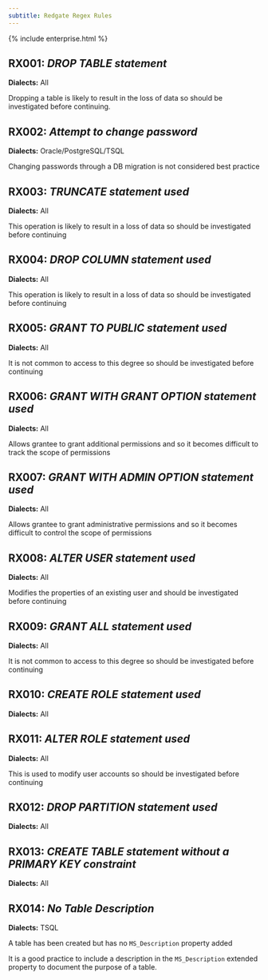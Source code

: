 ```yaml
---
subtitle: Redgate Regex Rules
---
```

{% include enterprise.html %}

## RX001: _DROP TABLE statement_
**Dialects:** All

Dropping a table is likely to result in the loss of data so should be investigated before continuing.

## RX002: _Attempt to change password_
**Dialects:** Oracle/PostgreSQL/TSQL

Changing passwords through a DB migration is not considered best practice

## RX003: _TRUNCATE statement used_
**Dialects:** All

This operation is likely to result in a loss of data so should be investigated before continuing

## RX004: _DROP COLUMN statement used_
**Dialects:** All

This operation is likely to result in a loss of data so should be investigated before continuing

## RX005: _GRANT TO PUBLIC statement used_
**Dialects:** All

It is not common to access to this degree so should be investigated before continuing 

## RX006: _GRANT WITH GRANT OPTION statement used_
**Dialects:** All

Allows grantee to grant additional permissions and so it becomes difficult to track the scope of permissions 

## RX007: _GRANT WITH ADMIN OPTION statement used_
**Dialects:** All

Allows grantee to grant administrative permissions and so it becomes difficult to control the scope of permissions 

## RX008: _ALTER USER statement used_
**Dialects:** All

Modifies the properties of an existing user and should be investigated before continuing

## RX009: _GRANT ALL statement used_
**Dialects:** All

It is not common to access to this degree so should be investigated before continuing
## RX010: _CREATE ROLE statement used_
**Dialects:** All

## RX011: _ALTER ROLE statement used_
**Dialects:** All

This is used to modify user accounts so should be investigated before continuing

## RX012: _DROP PARTITION statement used_
**Dialects:** All

## RX013: _CREATE TABLE statement without a PRIMARY KEY constraint_
**Dialects:** All

## RX014: _No Table Description_
**Dialects:** TSQL

A table has been created but has no `MS_Description` property added

It is a good practice to include a description in the `MS_Description` extended property to document the purpose of a table.